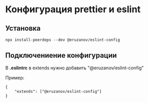 # Конфигурация prettier и eslint

## Установка

`npx install-peerdeps --dev @eruzanov/eslint-config`

## Подключениение конфигурации

В **.eslintrc** в extends нужно добавить "@eruzanov/eslint-config"

Пример:

    {
        "extends": ["@eruzanov/eslint-config"]
    }
